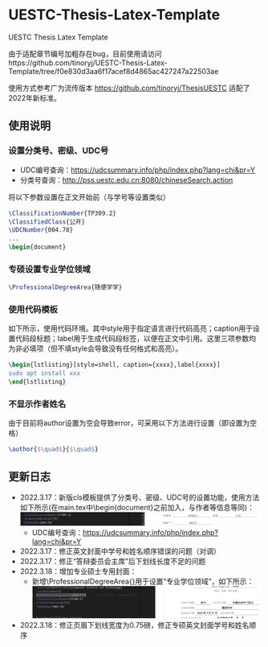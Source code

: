 # UESTC-Thesis-Latex-Template
UESTC Thesis Latex Template

由于适配章节编号加粗存在bug，目前使用请访问https://github.com/tinoryj/UESTC-Thesis-Latex-Template/tree/f0e830d3aa6f17acef8d4865ac427247a22503ae

使用方式参考广为流传版本 https://github.com/tinoryj/ThesisUESTC
适配了2022年新标准。

## 使用说明

### 设置分类号、密级、UDC号

* UDC编号查询：https://udcsummary.info/php/index.php?lang=chi&pr=Y
* 分类号查询：http://pss.uestc.edu.cn:8080/chineseSearch.action

将以下参数设置在正文开始前（与学号等设置类似）
```tex
\ClassificationNumber{TP309.2}
\ClassifiedClass{公开}
\UDCNumber{004.78}
... 
\begin{document}
```

### 专硕设置专业学位领域

```tex
\ProfessionalDegreeArea{随便学学}
```

### 使用代码模板

如下所示，使用代码环境。其中style用于指定语言进行代码高亮；caption用于设置代码段标题；label用于生成代码段标签，以便在正文中引用。这里三项参数均为非必填项（但不填style会导致没有任何格式和高亮）。

```tex
\begin{lstlisting}[style=shell, caption={xxxx},label{xxxx}]
sudo apt install xxx
\end{lstlisting}
```

### 不显示作者姓名

由于目前将author设置为空会导致error，可采用以下方法进行设置（即设置为空格）

```tex
\author{$\quad$}{$\quad$}
```

## 更新日志
* 2022.3.17：新版cls模板提供了分类号、密级、UDC号的设置功能，使用方法如下所示(在main.tex中\begin{document}之前加入，与作者等信息等同)：
  ![UDC](pic/UDCID.png)
  * UDC编号查询：https://udcsummary.info/php/index.php?lang=chi&pr=Y
* 2022.3.17：修正英文封面中学号和姓名顺序错误的问题（对调）
* 2022.3.17：修正“答辩委员会主席”后下划线长度不足的问题
* 2022.3.18：增加专业硕士专用封面：
  * 新增\ProfessionalDegreeArea{}用于设置“专业学位领域”，如下所示：
  ![UDC](pic/promaster.png)
* 2022.3.18：修正页眉下划线宽度为0.75磅，修正专硕英文封面学号和姓名顺序
